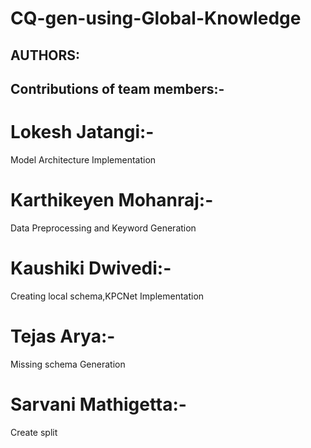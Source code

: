 # CQ-gen-using-Global-Knowledge

## AUTHORS:
## Contributions of team members:-
# Lokesh Jatangi:- 
Model Architecture Implementation
# Karthikeyen Mohanraj:-
Data Preprocessing and Keyword Generation
# Kaushiki Dwivedi:-
Creating local schema,KPCNet Implementation
# Tejas Arya:-
Missing schema Generation
# Sarvani Mathigetta:- 
Create split 
